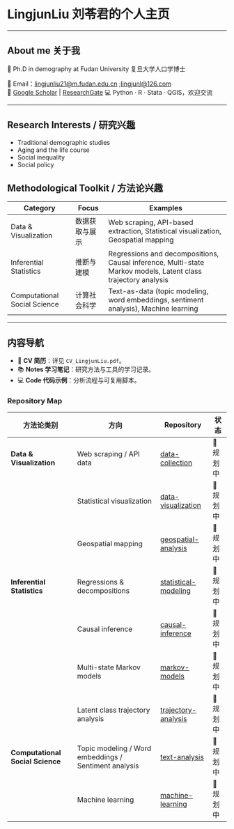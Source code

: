 # LingjunLiu 刘苓君的个人主页
---
## About me 关于我
👋 Ph.D in demography at Fudan University 复旦大学人口学博士  

📧 Email：lingjunliu21@m.fudan.edu.cn ;lingjunl@126.com  
🔗 [Google Scholar](https://scholar.google.co.jp/citations?user=TsU6bnMAAAAJ&hl=en) | [ResearchGate](https://www.researchgate.net/profile/Lingjun-Liu-4?ev=hdr_xprf)
💻 Python · R · Stata · QGIS，欢迎交流

---
## Research Interests / 研究兴趣
- Traditional demographic studies
- Aging and the life course
- Social inequality
- Social policy
## Methodological Toolkit / 方法论兴趣
| Category | Focus | Examples |
|----------|-------|------------|
| Data & Visualization | 数据获取与展示 | Web scraping, API-based extraction, Statistical visualization, Geospatial mapping |
| Inferential Statistics | 推断与建模 | Regressions and decompositions, Causal inference, Multi-state Markov models, Latent class trajectory analysis |
| Computational Social Science | 计算社会科学 | Text-as-data (topic modeling, word embeddings, sentiment analysis), Machine learning |
---
## 内容导航
- 📄 **CV 简历**：详见 `CV_LingjunLiu.pdf`。
- 📚 **Notes 学习笔记**：研究方法与工具的学习记录。
- 💻 **Code 代码示例**：分析流程与可复用脚本。


### Repository Map

| 方法论类别 | 方向 | Repository | 状态 |
|-----------|------|------------|------|
| **Data & Visualization** | Web scraping / API data | [data-collection](https://github.com/lingjunliu/data-collection) | 📝 规划中 |
| | Statistical visualization | [data-visualization](https://github.com/lingjunliu/data-visualization) | 📝 规划中 |
| | Geospatial mapping | [geospatial-analysis](https://github.com/lingjunliu/geospatial-analysis) | 📝 规划中 |
| **Inferential Statistics** | Regressions & decompositions | [statistical-modeling](https://github.com/lingjunliu/statistical-modeling) | 📝 规划中 |
| | Causal inference | [causal-inference](https://github.com/lingjunliu/causal-inference) | 📝 规划中 |
| | Multi-state Markov models | [markov-models](https://github.com/lingjunliu/markov-models) | 📝 规划中 |
| | Latent class trajectory analysis | [trajectory-analysis](https://github.com/lingjunliu/trajectory-analysis) | 📝 规划中 |
| **Computational Social Science** | Topic modeling / Word embeddings / Sentiment analysis | [text-analysis](https://github.com/lingjunliu/text-analysis) | 📝 规划中 |
| | Machine learning | [machine-learning](https://github.com/lingjunliu/machine-learning) | 📝 规划中 |


